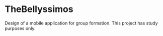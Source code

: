 # TheBellyssimos
Design of a mobile application for group formation. This project has study purposes only.
